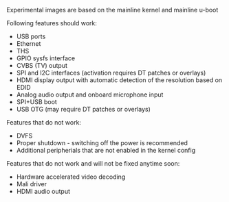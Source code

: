 Experimental images are based on the mainline kernel and mainline u-boot

Following features should work:

- USB ports
- Ethernet
- THS
- GPIO sysfs interface
- CVBS (TV) output
- SPI and I2C interfaces (activation requires DT patches or overlays)
- HDMI display output with automatic detection of the resolution based on EDID
- Analog audio output and onboard microphone input
- SPI+USB boot
- USB OTG (may require DT patches or overlays)

Features that do not work:

- DVFS
- Proper shutdown - switching off the power is recommended
- Additional peripherials that are not enabled in the kernel config

Features that do not work and will not be fixed anytime soon:

- Hardware accelerated video decoding
- Mali driver
- HDMI audio output

